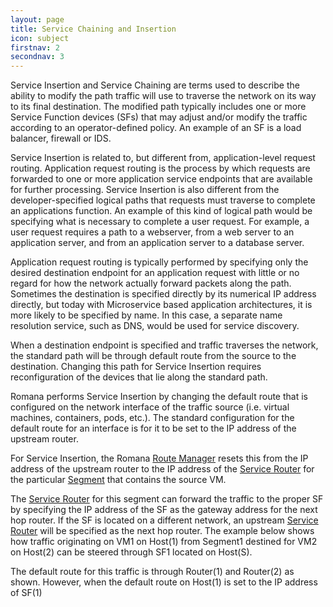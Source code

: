 ```yaml
---
layout: page
title: Service Chaining and Insertion
icon: subject
firstnav: 2
secondnav: 3
---
```


Service Insertion and Service Chaining are terms used to describe the ability to modify the path traffic will use to traverse the network on its way to its final destination. The modified path typically includes one or more Service Function devices (SFs) that may adjust and/or modify the traffic according to an operator-defined policy. An example of an SF is a load balancer, firewall or IDS.

Service Insertion is related to, but different from, application-level request routing. Application request routing is the process by which requests are forwarded to one or more application service endpoints that are available for further processing. Service Insertion is also different from the developer-specified logical paths that requests must traverse to complete an applications function. An example of this kind of logical path would be specifying what is necessary to complete a user request. For example, a user request requires a path to a webserver, from a web server to an application server, and from an application server to a database server.

Application request routing is typically performed by specifying only the desired destination endpoint for an application request with little or no regard for how the network actually forward packets along the path. Sometimes the destination is specified directly by its numerical IP address directly, but today with Microservice based application architectures, it is more likely to be specified by name. In this case, a separate name resolution service, such as DNS, would be used for service discovery. 

When a destination endpoint is specified and traffic traverses the network, the standard path will be through default route from the source to the destination. Changing this path for Service Insertion requires reconfiguration of the devices that lie along the standard path.

Romana performs Service Insertion by changing the default route that is configured on the network interface of the traffic source (i.e. virtual machines, containers, pods, etc.). The standard configuration for the default route for an interface is for it to be set to the IP address of the upstream router.

For Service Insertion, the Romana [Route Manager](/RouteManager/) resets this from the IP address of the upstream router to the IP address of the [Service Router](/ServiceRouter/) for the particular [Segment](/Segment/) that contains the source VM.

The [Service Router](/ServiceRouter/) for this segment can forward the traffic to the proper SF by specifying the IP address of the SF as the gateway address for the next hop router.  If the SF is located on a different network, an upstream [Service Router](/ServiceRouter/) will be specified as the next hop router.
The example below shows how traffic originating on VM1 on Host(1) from Segment1 destined for VM2 on Host(2) can be steered through SF1 located on Host(S).

The default route for this traffic is through Router(1) and Router(2) as shown. However, when the default route on Host(1) is set to the IP address of SF(1)


